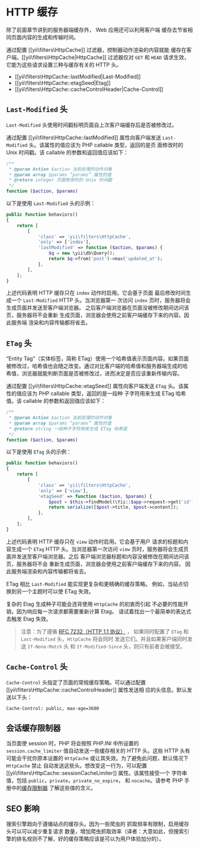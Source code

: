 HTTP 缓存
============

除了前面章节讲到的服务器端缓存外， Web 应用还可以利用客户端
缓存去节省相同页面内容的生成和传输时间。

通过配置 [[yii\filters\HttpCache]] 过滤器，控制器动作渲染的内容就能
缓存在客户端。[[yii\filters\HttpCache|HttpCache]] 过滤器仅对 `GET`
和 `HEAD` 请求生效，它能为这些请求设置三种与缓存有关的 HTTP 头。

* [[yii\filters\HttpCache::lastModified|Last-Modified]]
* [[yii\filters\HttpCache::etagSeed|Etag]]
* [[yii\filters\HttpCache::cacheControlHeader|Cache-Control]]


## `Last-Modified` 头 <span id="last-modified"></span>

`Last-Modified` 头使用时间戳标明页面自上次客户端缓存后是否被修改过。

通过配置 [[yii\filters\HttpCache::lastModified]] 属性向客户端发送 
`Last-Modified` 头。该属性的值应该为 PHP callable 类型，返回的是页
面修改时的 Unix 时间戳。该 callable 的参数和返回值应该如下：

```php
/**
 * @param Action $action 当前处理的动作对象
 * @param array $params “params” 属性的值
 * @return integer 页面修改时的 Unix 时间戳
 */
function ($action, $params)
```

以下是使用 `Last-Modified` 头的示例：

```php
public function behaviors()
{
    return [
        [
            'class' => 'yii\filters\HttpCache',
            'only' => ['index'],
            'lastModified' => function ($action, $params) {
                $q = new \yii\db\Query();
                return $q->from('post')->max('updated_at');
            },
        ],
    ];
}
```

上述代码表明 HTTP 缓存只在 `index` 动作时启用。它会基于页面
最后修改时间生成一个 `Last-Modified` HTTP 头。当浏览器第一
次访问 `index` 页时，服务器将会生成页面并发送至客户端浏览器。
之后客户端浏览器在页面没被修改期间访问该页，服务器将不会重新
生成页面，浏览器会使用之前客户端缓存下来的内容。因此服务端
渲染和内容传输都将省去。


## `ETag` 头 <span id="etag"></span>

“Entity Tag”（实体标签，简称 ETag）使用一个哈希值表示页面内容。如果页面
被修改过，哈希值也会随之改变。通过对比客户端的哈希值和服务器端生成的哈
希值，浏览器就能判断页面是否被修改过，进而决定是否应该重新传输内容。

通过配置 [[yii\filters\HttpCache::etagSeed]] 属性向客户端发送 
`ETag` 头。该属性的值应该为 PHP callable 类型，返回的是一段种
子字符用来生成 ETag 哈希值。该 callable 的参数和返回值应该如下：

```php
/**
 * @param Action $action 当前处理的动作对象
 * @param array $params “params” 属性的值
 * @return string 一段种子字符用来生成 ETag 哈希值
 */
function ($action, $params)
```

以下是使用 `ETag` 头的示例：

```php
public function behaviors()
{
    return [
        [
            'class' => 'yii\filters\HttpCache',
            'only' => ['view'],
            'etagSeed' => function ($action, $params) {
                $post = $this->findModel(\Yii::$app->request->get('id'));
                return serialize([$post->title, $post->content]);
            },
        ],
    ];
}
```

上述代码表明 HTTP 缓存只在 `view` 动作时启用。它会基于用户
请求的标题和内容生成一个 `ETag` HTTP 头。当浏览器第一次访问
`view` 页时，服务器将会生成页面并发送至客户端浏览器。之后
客户端浏览器标题和内容没被修改在期间访问该页，服务器将不会
重新生成页面，浏览器会使用之前客户端缓存下来的内容。
因此服务端渲染和内容传输都将省去。

ETag 相比 `Last-Modified` 能实现更复杂和更精确的缓存策略。
例如，当站点切换到另一个主题时可以使 ETag 失效。

复杂的 Etag 生成种子可能会违背使用 `HttpCache` 的初衷而引起
不必要的性能开销，因为响应每一次请求都需要重新计算 Etag。
请试着找出一个最简单的表达式去触发 Etag 失效。

> 注意：为了遵循 [RFC 7232（HTTP 1.1 协议）](http://tools.ietf.org/html/rfc7232#section-2.4) ，
  如果同时配置了 `ETag` 和 `Last-Modified` 头，`HttpCache` 将会同时
  发送它们。并且如果客户端同时发送 `If-None-Match` 头
  和 `If-Modified-Since` 头，则只有前者会被接受。


## `Cache-Control` 头 <span id="cache-control"></span>

`Cache-Control` 头指定了页面的常规缓存策略。可以通过配置
[[yii\filters\HttpCache::cacheControlHeader]] 属性发送相
应的头信息。默认发送以下头：

```
Cache-Control: public, max-age=3600
```

## 会话缓存限制器 <span id="session-cache-limiter"></span>

当页面使 session 时，PHP 将会按照 PHP.INI 中所设置的`session.cache_limiter` 
值自动发送一些缓存相关的 HTTP 头。这些 HTTP 头有可能会干扰你原本设置的
`HttpCache` 或让其失效。为了避免此问题，默认情况下 `HttpCache` 禁止
自动发送这些头。想改变这一行为，可以配置 
[[yii\filters\HttpCache::sessionCacheLimiter]] 属性。该属性接受一个
字符串值，包括 `public`，`private`，`private_no_expire`，
和 `nocache`。请参考 PHP 手册中的[缓存限制器](http://www.php.net/manual/en/function.session-cache-limiter.php) 
了解这些值的含义。


## SEO 影响 <span id="seo-implications"></span>

搜索引擎趋向于遵循站点的缓存头。因为一些爬虫的
抓取频率有限制，启用缓存头可以可以减少重复请求
数量，增加爬虫抓取效率（译者：大意如此，但搜索引擎的排名规则不了解，好的缓存策略应该是可以为用户体验加分的）。


